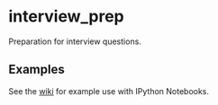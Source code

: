 # interview_prep

Preparation for interview questions.

## Examples

See the [wiki](https://github.com/stharrold/interview_prep/wiki) for example use with IPython Notebooks.
